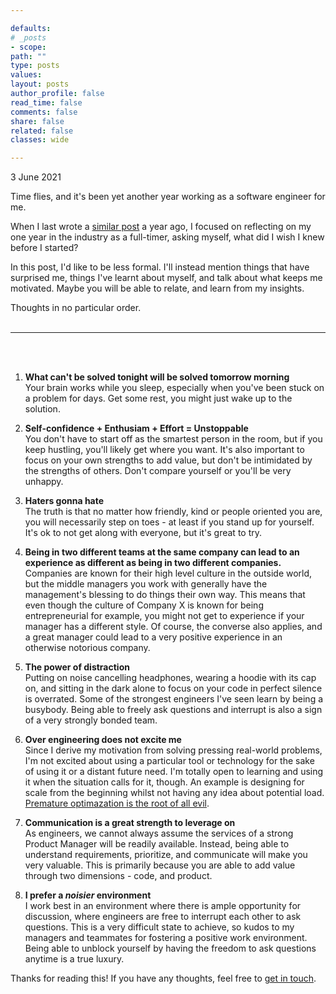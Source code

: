 ```yaml
---

defaults:
# _posts
- scope:
path: ""
type: posts
values:
layout: posts
author_profile: false
read_time: false
comments: false
share: false
related: false
classes: wide

---
```


3 June 2021

Time flies, and it's been yet another year working as a software engineer for me.

When I last wrote a [similar post](https://harshgadodia.com/blog/Reflections-on-1-Year-of-Software-Engineering/) a year ago, I focused on reflecting on my one year in the industry as a full-timer, asking myself, what did I wish I knew before I started?

In this post, I'd like to be less formal. I'll instead mention things that have surprised me, things I've learnt about myself, and talk about what keeps me motivated. Maybe you will be able to relate, and learn from my insights. 

Thoughts in no particular order.
<br />
<br />

---
<br />
<br />

1. **What can't be solved tonight will be solved tomorrow morning**  
   Your brain works while you sleep, especially when you've been stuck on a problem for days. Get some rest, you might just wake up to the solution.


2. **Self-confidence + Enthusiam + Effort =  Unstoppable**  
  You don't have to start off as the smartest person in the room, but if you keep hustling, you'll likely get where you want. It's also important to focus on your own strengths to add value, but don't be intimidated by the strengths of others. Don't compare yourself or you'll be very unhappy.

3. **Haters gonna hate**  
The truth is that no matter how friendly, kind or people oriented you are, you will necessarily step on toes - at least if you stand up for yourself. It's ok to not get along with everyone, but it's great to try.


4. **Being in two different teams at the same company can lead to an experience as different as being in two different companies.**  
Companies are known for their high level culture in the outside world, but the middle managers you work with generally have the management's blessing to do things their own way. This means that even though the culture of Company X is known for being entrepreneurial for example, you might not get to experience if your manager has a different style. Of course, the converse also applies, and a great manager could lead to a very positive experience in an otherwise notorious company.

5. **The power of distraction**  
Putting on noise cancelling headphones, wearing a hoodie with its cap on, and sitting in the dark alone to focus on your code in perfect silence is overrated. Some of the strongest engineers I've seen learn by being a busybody. Being able to freely ask questions and interrupt is also a sign of a very strongly bonded team.


6. **Over engineering does not excite me**  
  Since I derive my motivation from solving pressing real-world problems, I'm not excited about using a particular tool or technology for the sake of using it or a distant future need. I'm totally open to learning and using it when the situation calls for it, though. An example is designing for scale from the beginning whilst not having any idea about potential load. [Premature optimazation is the root of all evil](https://www.explainxkcd.com/wiki/index.php/1691:_Optimization).  

7. **Communication is a great strength to leverage on**  
   As engineers, we cannot always assume the services of a strong Product Manager will be readily available. Instead, being able to understand requirements, prioritize, and communicate will make you very valuable. This is primarily because you are able to add value through two dimensions - code, and product.

8. **I prefer a *noisier* environment**  
  I work best in an environment where there is ample opportunity for discussion, where engineers are free to interrupt each other to ask questions. This is a very difficult state to achieve, so kudos to my managers and teammates for fostering a positive work environment. Being able to unblock yourself by having the freedom to ask questions anytime is a true luxury.  

Thanks for reading this! If you have any thoughts, feel free to [get in touch](mailto:gadodia.harsh@gmail.com).
